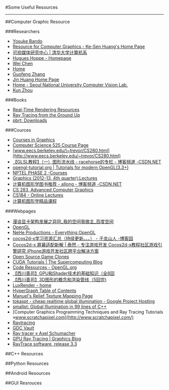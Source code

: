 #Some Useful Resources

----

##Computer Graphic Resource

###Researchers
- [Yosuke Bando](http://nis-lab.is.s.u-tokyo.ac.jp/~ybando/)
- [Resource for Computer Graphics - Ke-Sen Huang's Home Page](http://kesen.realtimerendering.com/)
- [可视媒体研究中心 | 清华大学计算机系](http://cg.cs.tsinghua.edu.cn/research.htm)
- [Hugues Hoppe - Homepage](http://research.microsoft.com/en-us/um/people/hoppe/)
- [Wei Chen](http://www.cad.zju.edu.cn/home/chenwei/index_cn.html)
- [Home](http://www.cad.zju.edu.cn/home/jqfeng/index.htm)
- [Guofeng Zhang](http://www.cad.zju.edu.cn/home/gfzhang/)
- [Jin Huang Home Page](http://www.cad.zju.edu.cn/home/hj/index.xml)
- [Home - Seoul National University Computer Vision Lab.](http://cv.snu.ac.kr/home)
- [Kun Zhou](http://www.kunzhou.net/)

###Books
- [Real-Time Rendering Resources](http://www.realtimerendering.com/)
- [Ray Tracing from the Ground Up](http://www.raytracegroundup.com/downloads.html)
- [pbrt: Downloads](http://www.pbrt.org/downloads.php)


###Cources
- [Courses in Graphics](http://graphics.stanford.edu/courses/)
- [Computer Science 525 Course Page](http://www.cs.ubc.ca/~lowe/525/)
- [www.eecs.berkeley.edu/\~trevor/CS280.html](http://www.eecs.berkeley.edu/~trevor/CS280.html)
- [【GLSL教程】（一）图形流水线 - racehorse的专栏 - 博客频道 -CSDN.NET](http://blog.csdn.net/racehorse/article/details/6593719)
- [opengl-tutorial.org | Tutorials for modern OpenGL(3.3+)](http://www.opengl-tutorial.org/)
- [NPTEL PHASE 2 -Courses](http://www.nptel.iitm.ac.in/video.php?subjectId=117105079)
- [Graphics (2012-13, 4th quarter):Lectures](http://www.cs.uu.nl/docs/vakken/gr/2012-13/gr_lectures.html)
- [计算机图形学图书推荐 - allong - 博客频道 -CSDN.NET](http://blog.csdn.net/allongriver/article/details/9162599)
- [CS 283, Advanced Computer Graphics](http://inst.eecs.berkeley.edu/~cs283/sp13/)
- [CS184 - Online Lectures](http://inst.eecs.berkeley.edu/~cs184/fa12/onlinelectures.html)
- [计算机图形学精品课程](http://202.120.38.4:1234/cg/)


###Webpages
- [漫谈显卡架构发展之异同\_我的空间我做主\_百度空间](http://hi.baidu.com/zhw1991/item/2c6799f902de88683d148507)
- [OpenGL](http://www.songho.ca/opengl/index.html)
- [NeHe Productions - Everything OpenGL](http://nehe.gamedev.net/)
- [cocos2d-x学习资源汇总（持续更新。。。） - 子龙山人 -博客园](http://www.cnblogs.com/zilongshanren/archive/2012/02/17/2356516.html)
- [Cocos2d-x 屏幕适配新解 | 泰然 - 专注游戏开发 Cocos2d-x教程社区游戏引擎研究 iPhone游戏开发社区跨平台解决方案](http://article.ityran.com/archives/4018)
- [Open Source Game Clones](http://osgameclones.com/)
- [CUDA Tutorials | The Supercomputing Blog](http://supercomputingblog.com/cuda-tutorials/)
- [Code Resources - OpenGL.org](http://www.opengl.org/wiki/Code_Resources)
- [【西川善司】GPU和Shader技术的基础知识（全8回](http://www.opengpu.org/forum.php?mod=viewthread&tid=7376&extra=page%3D1)
- [【西川善司】3D图形的概念和渲染管线（5回完)](http://www.opengpu.org/forum.php?mod=viewthread&tid=7550#lastpost)
- [LuxRender - home](http://www.luxrender.net/en_GB/index)
- [HyperGraph Table of Contents](http://www.siggraph.org/education/materials/HyperGraph/toc.htm)
- [Manuel's Relief Texture Mapping Page](http://www.inf.ufrgs.br/~oliveira/RTM.html)
- [tokaspt - cheap realtime global illumination - Google Project Hosting](https://code.google.com/p/tokaspt/)
- [smallpt: Global Illumination in 99 lines of C++](http://kevinbeason.com/smallpt/)
- [Computer Graphics Programming Techniques and Ray Tracing Tutorials »www.scratchapixel.com](http://www.scratchapixel.com/)
- [Raytracing](http://fabiensanglard.net/rayTracing_back_of_business_card/index.php)
- [GDC Vault](http://gdcvault.com/gdmag)
- [Ray tracer « Axel Schumacher](http://www.axelschumacher.fr/ray-tracer/)
- [GPU Ray Tracing | Graphics Blog](http://micah-d-lamb.com/blog/opengl-tutorials/gpu-ray-tracing-2/)
- [RayTrace software, release 3.3](http://www.math.ucsd.edu/~sbuss/MathCG/RayTrace/)


##C++ Resources

##Python Resources

##Android Resources

##GUI Resrouces
